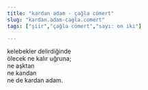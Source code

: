 ```yaml
---
title: "kardan adam - çağla cömert"
slug: "kardan.adam-cagla.comert"
tags: ["şiir","çağla cömert","sayı: on iki"]

---
```

kelebekler delirdiğinde\
ölecek ne kalır uğruna;\
ne aşktan\
ne kandan\
ne de kardan adam.
